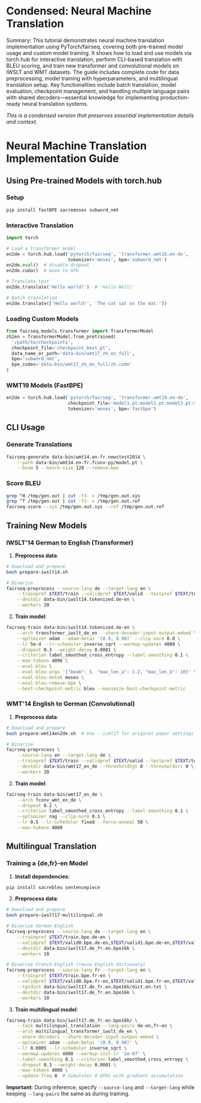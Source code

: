 # Condensed: Neural Machine Translation

Summary: This tutorial demonstrates neural machine translation implementation using PyTorch/fairseq, covering both pre-trained model usage and custom model training. It shows how to load and use models via torch.hub for interactive translation, perform CLI-based translation with BLEU scoring, and train new transformer and convolutional models on IWSLT and WMT datasets. The guide includes complete code for data preprocessing, model training with hyperparameters, and multilingual translation setup. Key functionalities include batch translation, model evaluation, checkpoint management, and handling multiple language pairs with shared decoders—essential knowledge for implementing production-ready neural translation systems.

*This is a condensed version that preserves essential implementation details and context.*

# Neural Machine Translation Implementation Guide

## Using Pre-trained Models with torch.hub

### Setup
```bash
pip install fastBPE sacremoses subword_nmt
```

### Interactive Translation
```python
import torch

# Load a transformer model
en2de = torch.hub.load('pytorch/fairseq', 'transformer.wmt16.en-de',
                       tokenizer='moses', bpe='subword_nmt')
en2de.eval()  # disable dropout
en2de.cuda()  # move to GPU

# Translate text
en2de.translate('Hello world!')  # 'Hallo Welt!'

# Batch translation
en2de.translate(['Hello world!', 'The cat sat on the mat.'])
```

### Loading Custom Models
```python
from fairseq.models.transformer import TransformerModel
zh2en = TransformerModel.from_pretrained(
  '/path/to/checkpoints',
  checkpoint_file='checkpoint_best.pt',
  data_name_or_path='data-bin/wmt17_zh_en_full',
  bpe='subword_nmt',
  bpe_codes='data-bin/wmt17_zh_en_full/zh.code'
)
```

### WMT19 Models (FastBPE)
```python
en2de = torch.hub.load('pytorch/fairseq', 'transformer.wmt19.en-de',
                       checkpoint_file='model1.pt:model2.pt:model3.pt:model4.pt',
                       tokenizer='moses', bpe='fastbpe')
```

## CLI Usage

### Generate Translations
```bash
fairseq-generate data-bin/wmt14.en-fr.newstest2014 \
    --path data-bin/wmt14.en-fr.fconv-py/model.pt \
    --beam 5 --batch-size 128 --remove-bpe
```

### Score BLEU
```bash
grep ^H /tmp/gen.out | cut -f3- > /tmp/gen.out.sys
grep ^T /tmp/gen.out | cut -f2- > /tmp/gen.out.ref
fairseq-score --sys /tmp/gen.out.sys --ref /tmp/gen.out.ref
```

## Training New Models

### IWSLT'14 German to English (Transformer)

1. **Preprocess data**:
```bash
# Download and prepare
bash prepare-iwslt14.sh

# Binarize
fairseq-preprocess --source-lang de --target-lang en \
    --trainpref $TEXT/train --validpref $TEXT/valid --testpref $TEXT/test \
    --destdir data-bin/iwslt14.tokenized.de-en \
    --workers 20
```

2. **Train model**:
```bash
fairseq-train data-bin/iwslt14.tokenized.de-en \
    --arch transformer_iwslt_de_en --share-decoder-input-output-embed \
    --optimizer adam --adam-betas '(0.9, 0.98)' --clip-norm 0.0 \
    --lr 5e-4 --lr-scheduler inverse_sqrt --warmup-updates 4000 \
    --dropout 0.3 --weight-decay 0.0001 \
    --criterion label_smoothed_cross_entropy --label-smoothing 0.1 \
    --max-tokens 4096 \
    --eval-bleu \
    --eval-bleu-args '{"beam": 5, "max_len_a": 1.2, "max_len_b": 10}' \
    --eval-bleu-detok moses \
    --eval-bleu-remove-bpe \
    --best-checkpoint-metric bleu --maximize-best-checkpoint-metric
```

### WMT'14 English to German (Convolutional)

1. **Preprocess data**:
```bash
# Download and prepare
bash prepare-wmt14en2de.sh  # Use --icml17 for original paper settings

# Binarize
fairseq-preprocess \
    --source-lang en --target-lang de \
    --trainpref $TEXT/train --validpref $TEXT/valid --testpref $TEXT/test \
    --destdir data-bin/wmt17_en_de --thresholdtgt 0 --thresholdsrc 0 \
    --workers 20
```

2. **Train model**:
```bash
fairseq-train data-bin/wmt17_en_de \
    --arch fconv_wmt_en_de \
    --dropout 0.2 \
    --criterion label_smoothed_cross_entropy --label-smoothing 0.1 \
    --optimizer nag --clip-norm 0.1 \
    --lr 0.5 --lr-scheduler fixed --force-anneal 50 \
    --max-tokens 4000
```

## Multilingual Translation

### Training a {de,fr}-en Model

1. **Install dependencies**:
```bash
pip install sacrebleu sentencepiece
```

2. **Preprocess data**:
```bash
# Download and prepare
bash prepare-iwslt17-multilingual.sh

# Binarize German-English
fairseq-preprocess --source-lang de --target-lang en \
    --trainpref $TEXT/train.bpe.de-en \
    --validpref $TEXT/valid0.bpe.de-en,$TEXT/valid1.bpe.de-en,$TEXT/valid2.bpe.de-en,$TEXT/valid3.bpe.de-en,$TEXT/valid4.bpe.de-en,$TEXT/valid5.bpe.de-en \
    --destdir data-bin/iwslt17.de_fr.en.bpe16k \
    --workers 10

# Binarize French-English (reuse English dictionary)
fairseq-preprocess --source-lang fr --target-lang en \
    --trainpref $TEXT/train.bpe.fr-en \
    --validpref $TEXT/valid0.bpe.fr-en,$TEXT/valid1.bpe.fr-en,$TEXT/valid2.bpe.fr-en,$TEXT/valid3.bpe.fr-en,$TEXT/valid4.bpe.fr-en,$TEXT/valid5.bpe.fr-en \
    --tgtdict data-bin/iwslt17.de_fr.en.bpe16k/dict.en.txt \
    --destdir data-bin/iwslt17.de_fr.en.bpe16k \
    --workers 10
```

3. **Train multilingual model**:
```bash
fairseq-train data-bin/iwslt17.de_fr.en.bpe16k/ \
    --task multilingual_translation --lang-pairs de-en,fr-en \
    --arch multilingual_transformer_iwslt_de_en \
    --share-decoders --share-decoder-input-output-embed \
    --optimizer adam --adam-betas '(0.9, 0.98)' \
    --lr 0.0005 --lr-scheduler inverse_sqrt \
    --warmup-updates 4000 --warmup-init-lr '1e-07' \
    --label-smoothing 0.1 --criterion label_smoothed_cross_entropy \
    --dropout 0.3 --weight-decay 0.0001 \
    --max-tokens 4000 \
    --update-freq 8  # Simulates 8 GPUs with gradient accumulation
```

**Important**: During inference, specify `--source-lang` and `--target-lang` while keeping `--lang-pairs` the same as during training.